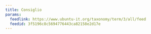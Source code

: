 ```yaml
---
title: Consiglio
params:
  feedlink: https://www.ubuntu-it.org/taxonomy/term/3/all/feed
  feedid: 3f5196c8c5694776443ca82158e2d17e
---
```

